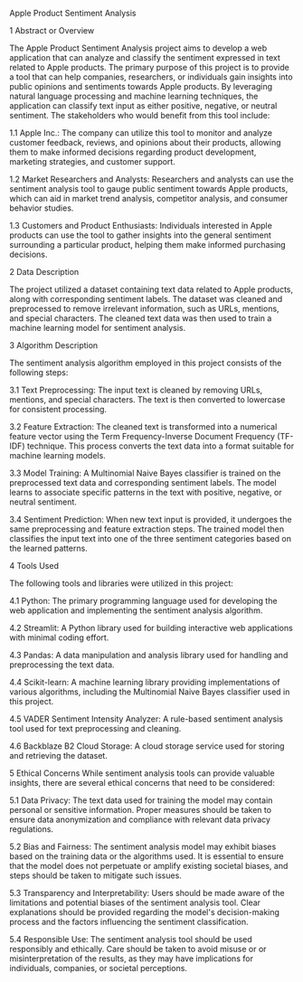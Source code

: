 Apple Product Sentiment Analysis

1 Abstract or Overview

The Apple Product Sentiment Analysis project aims to develop a web application that can analyze and classify the sentiment expressed in text related to Apple products. The primary purpose of this project is to provide a tool that can help companies, researchers, or individuals gain insights into public opinions and sentiments towards Apple products. By leveraging natural language processing and machine learning techniques, the application can classify text input as either positive, negative, or neutral sentiment.
The stakeholders who would benefit from this tool include:

1.1 Apple Inc.: The company can utilize this tool to monitor and analyze customer feedback, reviews, and opinions about their products, allowing them to make informed decisions regarding product development, marketing strategies, and customer support.

1.2 Market Researchers and Analysts: Researchers and analysts can use the sentiment analysis tool to gauge public sentiment towards Apple products, which can aid in market trend analysis, competitor analysis, and consumer behavior studies.

1.3 Customers and Product Enthusiasts: Individuals interested in Apple products can use the tool to gather insights into the general sentiment surrounding a particular product, helping them make informed purchasing decisions.

2 Data Description

The project utilized a dataset containing text data related to Apple products, along with corresponding sentiment labels. The dataset was cleaned and preprocessed to remove irrelevant information, such as URLs, mentions, and special characters. The cleaned text data was then used to train a machine learning model for sentiment analysis.

3 Algorithm Description

The sentiment analysis algorithm employed in this project consists of the following steps:

3.1 Text Preprocessing: The input text is cleaned by removing URLs, mentions, and special characters. The text is then converted to lowercase for consistent processing.

3.2 Feature Extraction: The cleaned text is transformed into a numerical feature vector using the Term Frequency-Inverse Document Frequency (TF-IDF) technique. This process converts the text data into a format suitable for machine learning models.

3.3 Model Training: A Multinomial Naive Bayes classifier is trained on the preprocessed text data and corresponding sentiment labels. The model learns to associate specific patterns in the text with positive, negative, or neutral sentiment.

3.4 Sentiment Prediction: When new text input is provided, it undergoes the same preprocessing and feature extraction steps. The trained model then classifies the input text into one of the three sentiment categories based on the learned patterns.

4 Tools Used

The following tools and libraries were utilized in this project:

4.1 Python: The primary programming language used for developing the web application and implementing the sentiment analysis algorithm.

4.2 Streamlit: A Python library used for building interactive web applications with minimal coding effort.

4.3 Pandas: A data manipulation and analysis library used for handling and preprocessing the text data.

4.4 Scikit-learn: A machine learning library providing implementations of various algorithms, including the Multinomial Naive Bayes classifier used in this project.

4.5 VADER Sentiment Intensity Analyzer: A rule-based sentiment analysis tool used for text preprocessing and cleaning.

4.6 Backblaze B2 Cloud Storage: A cloud storage service used for storing and retrieving the dataset.

5 Ethical Concerns
While sentiment analysis tools can provide valuable insights, there are several ethical concerns that need to be considered:

5.1 Data Privacy: The text data used for training the model may contain personal or sensitive information. Proper measures should be taken to ensure data anonymization and compliance with relevant data privacy regulations.

5.2 Bias and Fairness: The sentiment analysis model may exhibit biases based on the training data or the algorithms used. It is essential to ensure that the model does not perpetuate or amplify existing societal biases, and steps should be taken to mitigate such issues.

5.3 Transparency and Interpretability: Users should be made aware of the limitations and potential biases of the sentiment analysis tool. Clear explanations should be provided regarding the model's decision-making process and the factors influencing the sentiment classification.

5.4 Responsible Use: The sentiment analysis tool should be used responsibly and ethically. Care should be taken to avoid misuse or or misinterpretation of the results, as they may have implications for individuals, companies, or societal perceptions.
